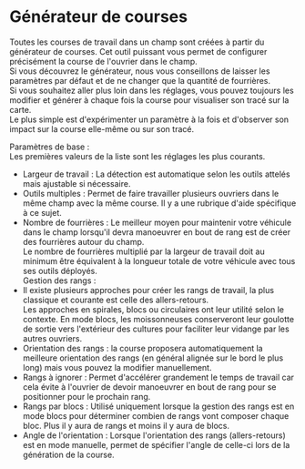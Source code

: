 # Générateur de courses

  
Toutes les courses de travail dans un champ sont créées à partir du générateur de courses. Cet outil puissant vous permet de configurer précisément la course de l'ouvrier dans le champ.  
Si vous découvrez le générateur, nous vous conseillons de laisser les paramètres par défaut et de ne changer que la quantité de fourrières.  
Si vous souhaitez aller plus loin dans les réglages, vous pouvez toujours les modifier et générer à chaque fois la course pour visualiser son tracé sur la carte.  
Le plus simple est d'expérimenter un paramètre à la fois et d'observer son impact sur la course elle-même ou sur son tracé.  


  
Paramètres de base :  
Les premières valeurs de la liste sont les réglages les plus courants.  
- Largeur de travail : La détection est automatique selon les outils attelés mais ajustable si nécessaire.  
- Outils multiples : Permet de faire travailler plusieurs ouvriers dans le même champ avec la même course. Il y a une rubrique d'aide spécifique à ce sujet.  
- Nombre de fourrières : Le meilleur moyen pour maintenir votre véhicule dans le champ lorsqu'il devra manoeuvrer en bout de rang est de créer des fourrières autour du champ.  
Le nombre de fourrières multiplié par la largeur de travail doit au minimum être équivalent à la longueur totale de votre véhicule avec tous ses outils déployés.  
Gestion des rangs :  
- Il existe plusieurs approches pour créer les rangs de travail, la plus classique et courante est celle des allers-retours.   
Les approches en spirales, blocs ou circulaires ont leur utilité selon le contexte. En mode blocs, les moissonneuses conserveront leur goulotte de sortie vers l'extérieur des cultures pour faciliter leur vidange par les autres ouvriers.  
- Orientation des rangs : la course proposera automatiquement la meilleure orientation des rangs (en général alignée sur le bord le plus long) mais vous pouvez la modifier manuellement.  
- Rangs à ignorer : Permet d'accélérer grandement le temps de travail car cela évite à l'ouvrier de devoir manoeuvrer en bout de rang pour se positionner pour le prochain rang.  
- Rangs par blocs : Utilisé uniquement lorsque la gestion des rangs est en mode blocs pour déterminer combien de rangs vont composer chaque bloc. Plus il y aura de rangs et moins il y aura de blocs.  
- Angle de l'orientation : Lorsque l'orientation des rangs (allers-retours) est en mode manuelle, permet de spécifier l'angle de celle-ci lors de la génération de la course.  


